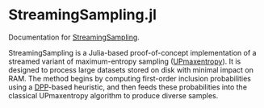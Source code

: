 # StreamingSampling.jl

Documentation for [StreamingSampling](https://github.com/emmanuellujan/StreamingSampling.jl).

StreamingSampling is a Julia-based proof-of-concept implementation of a streamed variant of maximum-entropy sampling ([UPmaxentropy](https://www.rdocumentation.org/packages/sampling/versions/2.11/topics/UPmaxentropy)). It is designed to process large datasets stored on disk with minimal impact on RAM. The method begins by computing first-order inclusion probabilities using a [DPP](https://dahtah.github.io/Determinantal.jl/dev/)-based heuristic, and then feeds these probabilities into the classical UPmaxentropy algorithm to produce diverse samples.

